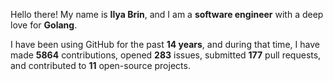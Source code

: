 Hello there! My name is **Ilya Brin**, and I am a **software engineer** with a deep love for **Golang**.

I have been using GitHub for the past **14 years**, and during that time, I have made **5864** contributions, opened **283** issues, submitted **177** pull requests, and contributed to **11** open-source projects.
